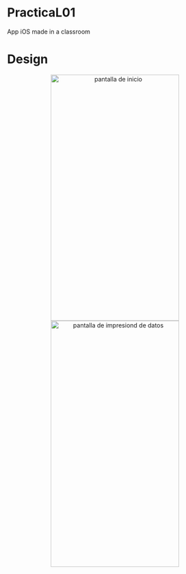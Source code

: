 # PracticaL01
App iOS made in a classroom

# Design
<p align="center">
<img style="width: 300px; height: 575px" src="https://user-images.githubusercontent.com/68967448/164817540-2959053a-b229-418a-a58e-7c503757e980.png" alt="pantalla de inicio"/>
<img style="width: 300px; height: 575px" src="https://user-images.githubusercontent.com/68967448/164817578-45b85a8d-56b3-4a8e-808c-bddbb8720feb.png" alt="pantalla de impresiond de datos"/>
</p>
